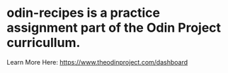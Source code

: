 # odin-recipes is a practice assignment part of the Odin Project curricullum. 
Learn More Here: https://www.theodinproject.com/dashboard
